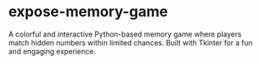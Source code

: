 # expose-memory-game
A colorful and interactive Python-based memory game where players match hidden numbers within limited chances. Built with Tkinter for a fun and engaging experience.
